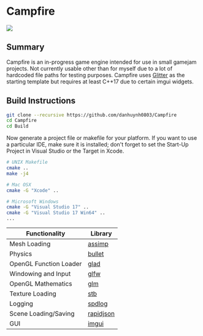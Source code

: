 # Campfire
![](enginePlayState.gif)

## Summary
Campfire is an in-progress game engine intended for use in small gamejam projects. Not currently usable other than for myself due to a lot of hardcoded file paths for testing purposes. Campfire uses [Glitter](https://github.com/Polytonic/Glitter) as the starting template but requires at least C++17 due to certain imgui widgets.

## Build Instructions
```bash
git clone --recursive https://github.com/danhuynh0803/Campfire
cd Campfire
cd Build
```

Now generate a project file or makefile for your platform. If you want to use a particular IDE, make sure it is installed; don't forget to set the Start-Up Project in Visual Studio or the Target in Xcode.

```bash
# UNIX Makefile
cmake ..
make -j4

# Mac OSX
cmake -G "Xcode" ..

# Microsoft Windows
cmake -G "Visual Studio 17" ..
cmake -G "Visual Studio 17 Win64" ..
...
```

Functionality           | Library
----------------------- | ------------------------------------------
Mesh Loading            | [assimp](https://github.com/assimp/assimp)
Physics                 | [bullet](https://github.com/bulletphysics/bullet3)
OpenGL Function Loader  | [glad](https://github.com/Dav1dde/glad)
Windowing and Input     | [glfw](https://github.com/glfw/glfw)
OpenGL Mathematics      | [glm](https://github.com/g-truc/glm)
Texture Loading         | [stb](https://github.com/nothings/stb)
Logging                 | [spdlog](https://github.com/gabime/spdlog)
Scene Loading/Saving    | [rapidjson](https://github.com/Tencent/rapidjson)
GUI                     | [imgui](https://github.com/ocornut/imgui)
